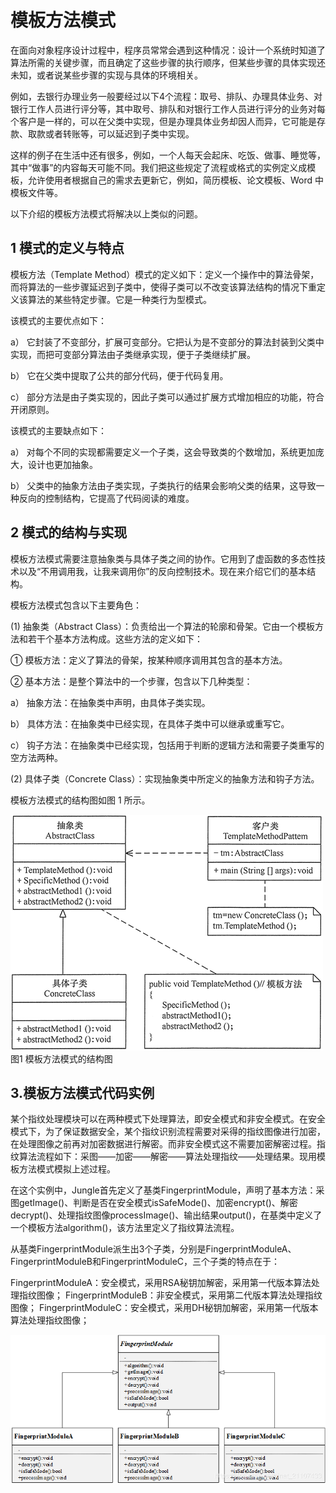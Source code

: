 # 模板方法模式

在面向对象程序设计过程中，程序员常常会遇到这种情况：设计一个系统时知道了算法所需的关键步骤，而且确定了这些步骤的执行顺序，但某些步骤的具体实现还未知，或者说某些步骤的实现与具体的环境相关。

例如，去银行办理业务一般要经过以下4个流程：取号、排队、办理具体业务、对银行工作人员进行评分等，其中取号、排队和对银行工作人员进行评分的业务对每个客户是一样的，可以在父类中实现，但是办理具体业务却因人而异，它可能是存款、取款或者转账等，可以延迟到子类中实现。

这样的例子在生活中还有很多，例如，一个人每天会起床、吃饭、做事、睡觉等，其中“做事”的内容每天可能不同。我们把这些规定了流程或格式的实例定义成模板，允许使用者根据自己的需求去更新它，例如，简历模板、论文模板、Word 中模板文件等。

以下介绍的模板方法模式将解决以上类似的问题。
 
 

## 1 模式的定义与特点

模板方法（Template Method）模式的定义如下：定义一个操作中的算法骨架，而将算法的一些步骤延迟到子类中，使得子类可以不改变该算法结构的情况下重定义该算法的某些特定步骤。它是一种类行为型模式。

 

该模式的主要优点如下：

a） 它封装了不变部分，扩展可变部分。它把认为是不变部分的算法封装到父类中实现，而把可变部分算法由子类继承实现，便于子类继续扩展。

b） 它在父类中提取了公共的部分代码，便于代码复用。

c） 部分方法是由子类实现的，因此子类可以通过扩展方式增加相应的功能，符合开闭原则。

 

该模式的主要缺点如下：

a） 对每个不同的实现都需要定义一个子类，这会导致类的个数增加，系统更加庞大，设计也更加抽象。

b） 父类中的抽象方法由子类实现，子类执行的结果会影响父类的结果，这导致一种反向的控制结构，它提高了代码阅读的难度。

## 2 模式的结构与实现

模板方法模式需要注意抽象类与具体子类之间的协作。它用到了虚函数的多态性技术以及“不用调用我，让我来调用你”的反向控制技术。现在来介绍它们的基本结构。

 

模板方法模式包含以下主要角色：

(1) 抽象类（Abstract Class）：负责给出一个算法的轮廓和骨架。它由一个模板方法和若干个基本方法构成。这些方法的定义如下：

① 模板方法：定义了算法的骨架，按某种顺序调用其包含的基本方法。

② 基本方法：是整个算法中的一个步骤，包含以下几种类型：

a） 抽象方法：在抽象类中声明，由具体子类实现。

b） 具体方法：在抽象类中已经实现，在具体子类中可以继承或重写它。

c） 钩子方法：在抽象类中已经实现，包括用于判断的逻辑方法和需要子类重写的空方法两种。

(2) 具体子类（Concrete Class）：实现抽象类中所定义的抽象方法和钩子方法。

 

模板方法模式的结构图如图 1 所示。
 
 

![模板方法模式的结构图](./images/clip_image001.gif)
 图1 模板方法模式的结构图

## 3.模板方法模式代码实例

某个指纹处理模块可以在两种模式下处理算法，即安全模式和非安全模式。在安全模式下，为了保证数据安全，某个指纹识别流程需要对采得的指纹图像进行加密，在处理图像之前再对加密数据进行解密。而非安全模式这不需要加密解密过程。指纹算法流程如下：采图——加密——解密——算法处理指纹——处理结果。现用模板方法模式模拟上述过程。

在这个实例中，Jungle首先定义了基类FingerprintModule，声明了基本方法：采图getImage()、判断是否在安全模式isSafeMode()、加密encrypt()、解密decrypt()、处理指纹图像processImage()、输出结果output()，在基类中定义了一个模板方法algorithm()，该方法里定义了指纹算法流程。

从基类FingerprintModule派生出3个子类，分别是FingerprintModuleA、FingerprintModuleB和FingerprintModuleC，三个子类的特点在于：

FingerprintModuleA：安全模式，采用RSA秘钥加解密，采用第一代版本算法处理指纹图像；
FingerprintModuleB：非安全模式，采用第二代版本算法处理指纹图像；
FingerprintModuleC：安全模式，采用DH秘钥加解密，采用第一代版本算法处理指纹图像；

![01](./images/01.png)